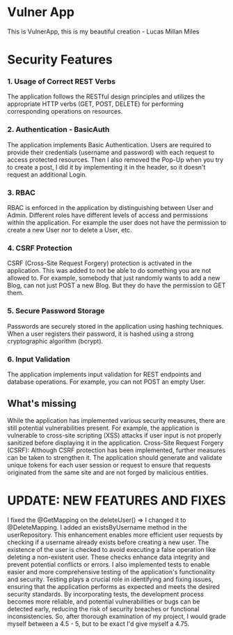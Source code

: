 # Vulner App

This is VulnerApp, this is my beautiful creation - Lucas Millan Miles

# Security Features

### 1. Usage of Correct REST Verbs

The application follows the RESTful design principles and utilizes the appropriate HTTP verbs (GET, POST, DELETE) for performing corresponding operations on resources.

### 2. Authentication - BasicAuth

The application implements Basic Authentication. Users are required to provide their credentials (username and password) with each request to access protected resources. 
Then I also removed the Pop-Up when you try to create a post, I did it by implementing it in the header, so it doesn't request an additional Login.

### 3. RBAC

RBAC is enforced in the application by distinguishing between User and Admin. Different roles have different levels of access and permissions within the application. For example the user does not have the permission to create a new User nor to delete a User, etc.

### 4. CSRF Protection

CSRF (Cross-Site Request Forgery) protection is activated in the application. 
This was added to not be able to do something you are not allowed to. For example, somebody that just randomly wants to add a new Blog, can not just POST a new Blog. But they do have the permission to GET them.

### 5. Secure Password Storage

Passwords are securely stored in the application using hashing techniques. When a user registers their password, it is hashed using a strong cryptographic algorithm (bcrypt).

### 6. Input Validation

The application implements input validation for REST endpoints and database operations. For example, you can not POST an empty User.

## What's missing

While the application has implemented various security measures, there are still potential vulnerabilities present. For example, the application is vulnerable to cross-site scripting (XSS) attacks if user input is not properly sanitized before displaying it in the application.
Cross-Site Request Forgery (CSRF): Although CSRF protection has been implemented, further measures can be taken to strengthen it. The application should generate and validate unique tokens for each user session or request to ensure that requests originated from the same site and are not forged by malicious entities.

# UPDATE: NEW FEATURES AND FIXES

I fixed the @GetMapping on the deleteUser() => I changed it to @DeleteMapping.
I added an existsByUsername method in the userRepository. This enhancement enables more efficient user requests by checking if a username already exists before creating a new user. The existence of the user is checked to avoid executing a false operation like deleting a non-existent user. These checks enhance data integrity and prevent potential conflicts or errors.
I also implemented tests to enable easier and more comprehensive testing of the application's functionality and security. Testing plays a crucial role in identifying and fixing issues, ensuring that the application performs as expected and meets the desired security standards. By incorporating tests, the development process becomes more reliable, and potential vulnerabilities or bugs can be detected early, reducing the risk of security breaches or functional inconsistencies.
So, after thorough examination of my project, I would grade myself between a 4.5 - 5, but to be exact I'd give myself a 4.75.